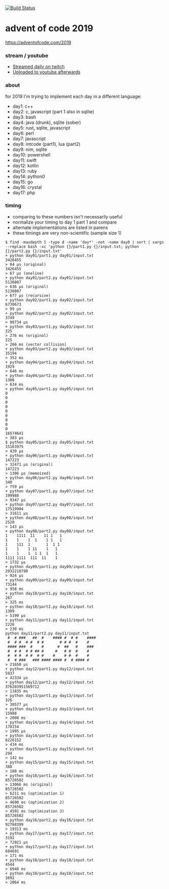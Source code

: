 [![Build Status](https://github.com/anthonywritescode/aoc2019/workflows/pre-commit/badge.svg)](https://github.com/anthonywritescode/aoc2019/actions)

advent of code 2019
===================

https://adventofcode.com/2019

### stream / youtube

- [Streamed daily on twitch](https://twitch.tv/anthonywritescode)
- [Uploaded to youtube afterwards](https://www.youtube.com/watch?v=YU3l-0dHTjs&list=PLWBKAf81pmOZuuQiuOT4Ag-yeTfZ9cN3_)

### about

for 2019 I'm trying to implement each day in a different language:

- day1: c++
- day2: c, javascript (part 1 also in sqlite)
- day3: bash
- day4: java (drunk), sqlite (sober)
- day5: rust, sqlite, javascript
- day6: perl
- day7: javascript
- day8: intcode (part1), lua (part2)
- day9: nim, sqlite
- day10: powershell
- day11: swift
- day12: kotlin
- day13: ruby
- day14: python0
- day15: go
- day16: crystal
- day17: php

### timing

- comparing to these numbers isn't necessarily useful
- normalize your timing to day 1 part 1 and compare
- alternate implementations are listed in parens
- these timings are very non-scientific (sample size 1)

```console
$ find -maxdepth 1 -type d -name 'day*' -not -name day0 | sort | xargs --replace bash -xc 'python {}/part1.py {}/input.txt; python {}/part2.py {}/input.txt'
+ python day01/part1.py day01/input.txt
3426455
> 84 μs (original)
3426455
> 67 μs (oneline)
+ python day01/part2.py day01/input.txt
5136807
> 636 μs (original)
5136807
> 677 μs (recursive)
+ python day02/part1.py day02/input.txt
6730673
> 99 μs
+ python day02/part2.py day02/input.txt
3749
> 90734 μs
+ python day03/part1.py day03/input.txt
225
> 276 ms (original)
225
> 266 ms (vector collision)
+ python day03/part2.py day03/input.txt
35194
> 352 ms
+ python day04/part1.py day04/input.txt
1929
> 646 ms
+ python day04/part2.py day04/input.txt
1306
> 634 ms
+ python day05/part1.py day05/input.txt
0
0
0
0
0
0
0
0
0
16574641
> 383 μs
$ python day05/part2.py day05/input.txt
15163975
> 439 μs
+ python day06/part1.py day06/input.txt
147223
> 32471 μs (original)
147223
> 1306 μs (memoized)
+ python day06/part2.py day06/input.txt
340
> 759 μs
+ python day07/part1.py day07/input.txt
199988
> 9347 μs
+ python day07/part2.py day07/input.txt
17519904
> 31611 μs
+ python day08/part1.py day08/input.txt
2520
> 143 μs
+ python day08/part2.py day08/input.txt
1    1111  11    11 1   1
1    1    1  1    1 1   1
1    111  1       1  1 1
1    1    1 11    1   1
1    1    1  1 1  1   1
1111 1111  111  11    1
> 1732 μs
+ python day09/part1.py day09/input.txt
2932210790
> 924 μs
+ python day09/part2.py day09/input.txt
73144
> 958 ms
+ python day10/part1.py day10/input.txt
267
> 325 ms
+ python day10/part2.py day10/input.txt
1309
> 5190 μs
+ python day11/part1.py day11/input.txt
2226
> 230 ms
python day11/part2.py day11/input.txt
 #  # ###   ##  #    #### #  # #    ####
 #  # #  # #  # #       # # #  #    #
 #### ###  #    #      #  ##   #    ###
 #  # #  # # ## #     #   # #  #    #
 #  # #  # #  # #    #    # #  #    #
 #  # ###   ### #### #### #  # #### #
> 21650 μs
+ python day12/part1.py day12/input.txt
5937
> 42334 μs
+ python day12/part2.py day12/input.txt
376203951569712
> 11835 ms
+ python day13/part1.py day13/input.txt
326
> 38577 μs
+ python day13/part2.py day13/input.txt
15988
> 2008 ms
+ python day14/part1.py day14/input.txt
178154
> 1995 μs
+ python day14/part2.py day14/input.txt
6226152
> 434 ms
+ python day15/part1.py day15/input.txt
294
> 142 ms
+ python day15/part2.py day15/input.txt
388
> 188 ms
+ python day16/part1.py day16/input.txt
85726502
> 13066 ms (original)
85726502
> 6211 ms (optimization 1)
85726502
> 4690 ms (optimization 2)
85726502
> 4591 ms (optimization 3)
85726502
+ python day16/part2.py day16/input.txt
92768399
> 19313 ms
+ python day17/part1.py day17/input.txt
3192
> 72921 μs
+ python day17/part2.py day17/input.txt
684691
> 171 ms
+ python day18/part1.py day18/input.txt
4544
> 6940 ms
+ python day18/part2.py day18/input.txt
1692
> 2064 ms
```
